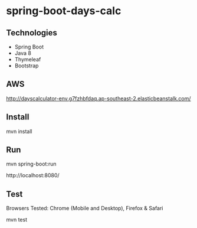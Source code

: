 # spring-boot-days-calc

## Technologies
* Spring Boot 
* Java 8
* Thymeleaf 
* Bootstrap

## AWS
http://dayscalculator-env.g7fzhbfdaq.ap-southeast-2.elasticbeanstalk.com/

## Install
mvn install

## Run
mvn spring-boot:run

http://localhost:8080/

## Test
Browsers Tested: Chrome (Mobile and Desktop), Firefox & Safari

mvn test

